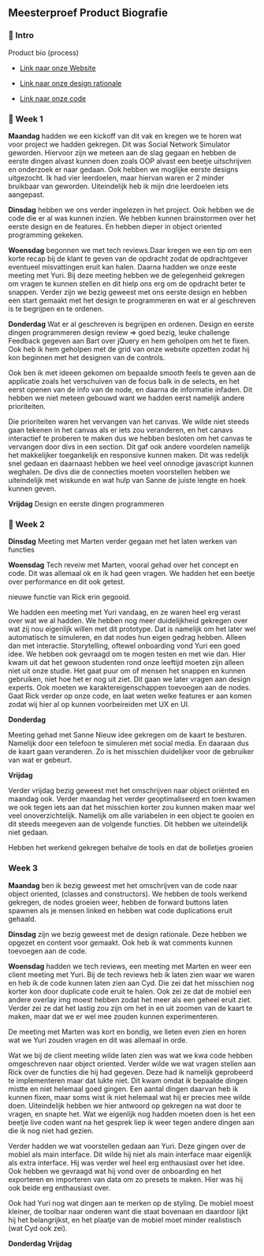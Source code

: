 ## Meesterproef Product Biografie

### 📖 Intro

Product bio (process)

- [Link naar onze Website](https://github.com/JopMolenaar/Meesterproef-SNSimulation)

- [Link naar onze design rationale](https://github.com/JopMolenaar/Meesterproef-SNSimulation/wiki/)

- [Link naar onze code](https://github.com/JopMolenaar/Meesterproef-SNSimulation)

### 🛫 Week 1

**Maandag** hadden we een kickoff van dit vak en kregen we te horen wat voor project we hadden gekregen. Dit was Social Network Simulator geworden. Hiervoor zijn we meteen aan de slag gegaan en hebben de eerste dingen alvast kunnen doen zoals OOP alvast een beetje uitschrijven en onderzoek er naar gedaan. Ook hebben we moglijke eerste designs uitgezocht. Ik had vier leerdoelen, maar hiervan waren er 2 minder bruikbaar van geworden. Uiteindelijk heb ik mijn drie leerdoelen iets aangepast.

**Dinsdag** hebben we ons verder ingelezen in het project. Ook hebben we de code die er al was kunnen inzien. We hebben kunnen brainstormen over het eerste design en de features. En hebben dieper in object oriented programming gekeken. 

**Woensdag** begonnen we met tech reviews.Daar kregen we een tip om een korte recap bij de klant te geven van de opdracht zodat de opdrachtgever eventueel misvattingen eruit kan halen. Daarna hadden we onze eeste meeting met Yuri. Bij deze meeting hebben we de gelegenheid gekregen om vragen te kunnen stellen en dit hielp ons erg om de opdracht beter te snappen. Verder zijn we bezig geweest met ons eerste design en hebben een start gemaakt met het design te programmeren en wat er al geschreven is te begrijpen en te ordenen.

**Donderdag** Wat er al geschreven is begrijpen en ordenen.
Design en eerste dingen programmeren
design review =>  goed bezig, leuke challenge
Feedback gegeven aan Bart over jQuery en hem geholpen om het te fixen. Ook heb ik hem geholpen met de grid van onze website opzetten zodat hij kon beginnen met het designen van de controls.

Ook ben ik met ideeen gekomen om bepaalde smooth feels te geven aan de applicatie zoals het verschuiven van de focus balk in de selects, en het eerst openen van de info van de node, en daarna de informatie infaden. Dit hebben we niet meteen gebouwd want we hadden eerst namelijk andere prioriteiten. 

Die prioriteiten waren het vervangen van het canvas. We wilde niet steeds gaan tekenen in het canvas als er iets zou veranderen, en het canavs interactief te proberen te maken dus we hebben besloten om het canvas te vervangen door divs in een section. Dit gaf ook andere voordelen namelijk het makkelijker toegankelijk en responsive kunnen maken. Dit was redelijk snel gedaan en daarnaast hebben we heel veel onnodige javascript kunnen weghalen. De divs die de connecties moeten voorstellen hebben we uiteindelijk met wiskunde en wat hulp van Sanne de juiste lengte en hoek kunnen geven. 

**Vrijdag** Design en eerste dingen programmeren

### 🔄 Week 2

**Dinsdag** Meeting met Marten verder gegaan met het laten werken van functies

**Woensdag** Tech reveiw met Marten, vooral gehad over het concept en code. Dit was allemaal ok en ik had geen vragen. We hadden het een beetje over performance en dit ook getest. 

nieuwe functie van Rick erin gegooid. 

We hadden een meeting met Yuri vandaag, en ze waren heel erg verast over wat we al hadden. 
We hebben nog meer duidelijkheid gekregen over wat zij nou eigenlijk willen met dit prototype. Dat is namelijk om het later wel automatisch te simuleren, en dat nodes hun eigen gedrag hebben. Alleen dan met interactie. Storytelling, oftewel onboarding vond Yuri een goed idee. We hebben ook gevraagd om te mogen testen en met wie dan. Hier kwam uit dat het gewoon studenten rond onze leeftijd moeten zijn alleen niet uit onze studie. Het gaat puur om of mensen het snappen en kunnen gebruiken, niet hoe het er nog uit ziet. Dit gaan we later vragen aan design experts. Ook moeten we karaktereigenschappen toevoegen aan de nodes. Gaat Rick verder op onze code, en laat weten welke features er aan komen zodat wij hier al op kunnen voorbeireiden met UX en UI. 

**Donderdag** 

Meeting gehad met Sanne
Nieuw idee gekregen om de kaart te besturen. 
Namelijk door een telefoon te simuleren met social media. En daaraan dus de kaart gaan veranderen. Zo is het misschien duidelijker voor de gebruiker van wat er gebeurt. 

**Vrijdag** 

Verder vrijdag bezig geweest met het omschrijven naar object oriënted en maandag ook. Verder maandag het verder geoptimaliseerd en toen kwamen we ook tegen iets aan dat het misschien korter zou kunnen maken maar wel veel onoverzichtelijk. Namelijk om alle variabelen in een object te gooien en dit steeds meegeven aan de volgende functies. Dit hebben we uiteindelijk niet gedaan. 

Hebben het werkend gekregen behalve de tools en dat de bolletjes groeien

### Week 3

**Maandag** ben ik bezig geweest met het omschrijven van de code naar object oriented, (classes and constructors). We hebben de tools werkend gekregen, de nodes groeien weer, hebben de forward buttons laten spawnen als je mensen linked en hebben wat code duplications eruit gehaald. 

**Dinsdag** zijn we bezig geweest met de design rationale. Deze hebben we opgezet en content voor gemaakt. Ook heb ik wat comments kunnen toevoegen aan de code.  

**Woensdag** hadden we tech reviews, een meeting met Marten en weer een client meeting met Yuri. 
Bij de tech reviews heb ik laten zien waar we waren en heb ik de code kunnen laten zien aan Cyd. Die zei dat het misschien nog korter kon door duplicate code eruit te halen. Ook zei ze dat de mobiel een andere overlay img moest hebben zodat het meer als een geheel eruit ziet. Verder zei ze dat het lastig zou zijn om het in en uit zoomen van de kaart te maken, maar dat we er wel mee zouden kunnen experimenteren. 

De meeting met Marten was kort en bondig, we lieten even zien en horen wat we Yuri zouden vragen en dit was allemaal in orde. 

Wat we bij de client meeting wilde laten zien was wat we kwa code hebben omgeschreven naar object oriented. Verder wilde we wat vragen stellen aan Rick over de functies die hij had gegeven. Deze had ik namelijk geprobeerd te implementeren maar dat lukte niet. Dit kwam omdat ik bepaalde dingen mistte en niet helemaal goed gingen. Een aantal dingen daarvan heb ik kunnen fixen, maar soms wist ik niet helemaal wat hij er precies mee wilde doen. Uiteindelijk hebben we hier antwoord op gekregen na wat door te vragen, en snapte het. Wat we eigenlijk nog hadden moeten doen is het een beetje live coden want na het gesprek liep ik weer tegen andere dingen aan die ik nog niet had gezien. 

Verder hadden we wat voorstellen gedaan aan Yuri. Deze gingen over de mobiel als main interface. Dit wilde hij niet als main interface maar eigenlijk als extra interface. Hij was verder wel heel erg enthausiast over het idee. Ook hebben we gevraagd wat hij vond over de onboarding en het exporteren en importeren van data om zo presets te maken. Hier was hij ook beide erg enthausiast over. 

Ook had Yuri nog wat dingen aan te merken op de styling. De mobiel moest kleiner, de toolbar naar onderen want die staat bovenaan en daardoor lijkt hij het belangrijkst, en het plaatje van de mobiel moet minder realistisch (wat Cyd ook zei). 

**Donderdag** 
**Vrijdag** 



<!-- Emoji's to use: 📖🛫👏🔄 | 🤩 -->